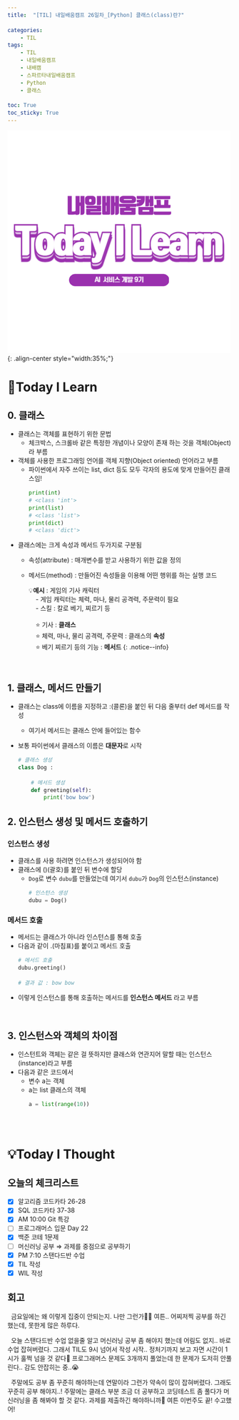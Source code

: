 ```yaml
---
title:  "[TIL] 내일배움캠프 26일차_[Python] 클래스(class)란?" 

categories: 
    - TIL
tags: 
    - TIL
    - 내일배움캠프
    - 내배캠
    - 스파르타내일배움캠프
    - Python
    - 클래스

toc: True
toc_sticky: True
---
```


![TIL](/assets/images/TIL2.png){: .align-center style="width:35%;"}

# 👀Today I Learn
## 0. 클래스
- 클래스는 객체를 표현하기 위한 문법
  - 체크박스, 스크롤바 같은 특정한 개념이나 모양이 존재 하는 것을 객체(Object)라 부름
- 객체를 사용한 프로그래밍 언어를 객체 지향(Object oriented) 언어라고 부름
  - 파이썬에서 자주 쓰이는 list, dict 등도 모두 각자의 용도에 맞게 만들어진 클래스임!
    ```python
    print(int)
    # <class 'int'>
    print(list)
    # <class 'list'>
    print(dict)
    # <class 'dict'>
    ```
- 클래스에는 크게 속성과 메서드 두가지로 구분됨
  - 속성(attribute) : 매개변수를 받고 사용하기 위한 값을 정의
  - 메서드(method) : 만들어진 속성들을 이용해 어떤 행위를 하는 실행 코드
    
    💡<b>예시</b> : 게임의 기사 캐릭터<br>
    &nbsp; &nbsp; - 게임 캐릭터는 체력, 마나, 물리 공격력, 주문력이 필요<br>
    &nbsp; &nbsp; - 스킬 : 칼로 베기, 찌르기 등<br>
    <br>
    &nbsp; &nbsp; ⭐ 기사 : <b>클래스</b><br>
    &nbsp; &nbsp; ⭐ 체력, 마나, 물리 공격력, 주문력 : 클래스의 <b>속성</b><br>
    &nbsp; &nbsp; ⭐ 베기 찌르기 등의 기능 : <b>메서드</b>
    {: .notice--info} 

<br>

## 1. 클래스, 메서드 만들기
- 클래스는 class에 이름을 지정하고 :(콜론)을 붙인 뒤 다음 줄부터 def 메서드를 작성
  - 여기서 메서드는 클래스 안에 들어있는 함수
- 보통 파이썬에서 클래스의 이름은 **대문자**로 시작

    ```python
    # 클래스 생성
    class Dog :

        # 메서드 생성
        def greeting(self):
            print('bow bow')
    ```

## 2. 인스턴스 생성 및 메서드 호출하기

<h3> 인스턴스 생성</h3>

- 클래스를 사용 하려면 인스턴스가 생성되어야 함
- 클래스에 ()(괄호)를 붙인 뒤 변수에 할당
  - `Dog`로 변수 `dubu`를 만들었는데 여기서 `dubu`가 `Dog`의 인스턴스(instance)
    ```python
    # 인스턴스 생성
    dubu = Dog()
    ```
<h3>메서드 호출</h3>

- 메서드는 클래스가 아니라 인스턴스를 통해 호출
- 다음과 같이 .(마침표)를 붙이고 메서드 호출
    ```python
    # 메서드 호출
    dubu.greeting()

    # 결과 값 : bow bow
    ```
- 이렇게 인스턴스를 통해 호출하는 메서드를 **인스턴스 메서드** 라고 부름

<br>

## 3. 인스턴스와 객체의 차이점
- 인스턴트와 객체는 같은 걸 뜻하지만 클래스와 연관지어 말할 때는 인스턴스(instance)라고 부름
- 다음과 같은 코드에서
  - 변수 a는 객체
  - a는 list 클래스의 객체
    ```python
    a = list(range(10))
    ```

<br>
<br>

# 💡Today I Thought

## 오늘의 체크리스트
- [x]  알고리즘 코드카타 26-28
- [x]  SQL 코드카타 37-38
- [x]  AM 10:00 Git 특강
- [ ]  프로그래머스 입문 Day 22
- [x]  백준 코테 1문제
- [ ]  머신러닝 공부 ⇒ 과제를 중점으로 공부하기
- [x]  PM 7:10 스탠다드반 수업 
- [x]  TIL 작성
- [x]  WIL 작성

## 회고
&nbsp; 금요일에는 왜 이렇게 집중이 안되는지. 나만 그런가😶‍🌫️ 여튼.. 어찌저찍 공부를 하긴 했는데, 못한게 많은 하루다.

&nbsp; 오늘 스탠다드반 수업 없을줄 알고 머신러닝 공부 좀 해야지 했는데 어림도 없지.. 바로 수업 잡혀버렸다. 그래서 TIL도 9시 넘어서 작성 시작.. 정처기까지 보고 자면 시간이 1시가 훌쩍 넘을 것 같다🫠 프로그래머스 문제도 3개까지 풀었는데 한 문제가 도저히 안풀린다.. 감도 안잡히는 중..😭

&nbsp; 주말에도 공부 좀 꾸준히 해야하는데 연말이라 그런가 약속이 많이 잡혀버렸다. 그래도 꾸준히 공부 해야지..! 주말에는 클래스 부분 조금 더 공부하고 코딩테스트 좀 풀다가 머신러닝을 좀 해봐야 할 것 같다. 과제를 제출하긴 해야하니까🤔 여튼 이번주도 끝! 수고했어!